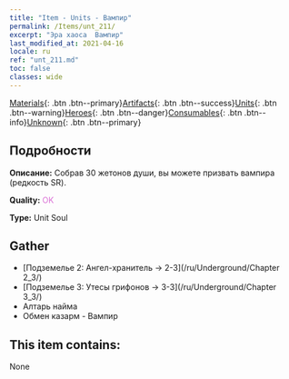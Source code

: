 ```yaml
---
title: "Item - Units - Вампир"
permalink: /Items/unt_211/
excerpt: "Эра хаоса  Вампир"
last_modified_at: 2021-04-16
locale: ru
ref: "unt_211.md"
toc: false
classes: wide
---
```

 [Materials](/ru/Items/){: .btn .btn--primary}[Artifacts](/ru/Items/Artifacts/){: .btn .btn--success}[Units](/ru/Items/Units/){: .btn .btn--warning}[Heroes](/ru/Items/Heroes/){: .btn .btn--danger}[Consumables](/ru/Items/Consumables/){: .btn .btn--info}[Unknown](/ru/Items/Unknown/){: .btn .btn--primary}

## Подробности
 **Описание:** Собрав 30 жетонов души, вы можете призвать вампира (редкость SR).

 **Quality:** <span style="color: #DA70D6">OK</span>

 **Type:** Unit Soul

## Gather

*    [Подземелье 2: Ангел-хранитель -> 2-3](/ru/Underground/Chapter 2_3/) 
*    [Подземелье 3: Утесы грифонов -> 3-3](/ru/Underground/Chapter 3_3/) 
*    Алтарь найма 
*    Обмен казарм - Вампир 

## This item contains:

  None

